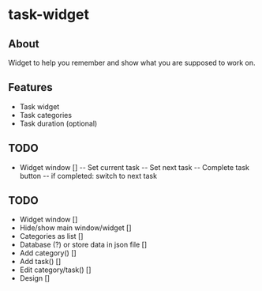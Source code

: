 # task-widget
## About
Widget to help you remember and show what you are supposed to work on.

## Features
- Task widget
- Task categories
- Task duration (optional)

## TODO
- Widget window []
-- Set current task
-- Set next task
-- Complete task button
-- if completed:
	switch to next task 

## TODO
- Widget window []    
- Hide/show main window/widget []    
- Categories as list []
- Database (?) or store data in json file []
- Add category() []
- Add task() []
- Edit category/task() []
- Design []


